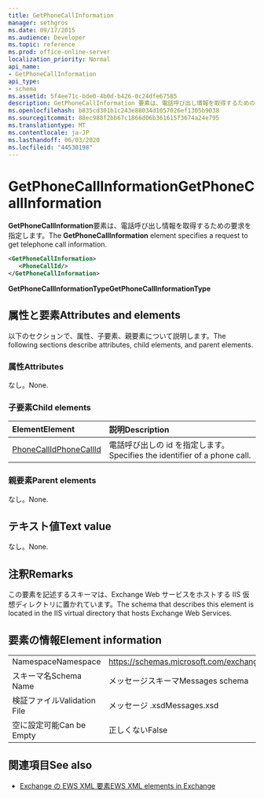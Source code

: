 ```yaml
---
title: GetPhoneCallInformation
manager: sethgros
ms.date: 09/17/2015
ms.audience: Developer
ms.topic: reference
ms.prod: office-online-server
localization_priority: Normal
api_name:
- GetPhoneCallInformation
api_type:
- schema
ms.assetid: 5f4ee71c-bde0-4b0d-b426-0c24dfe67585
description: GetPhoneCallInformation 要素は、電話呼び出し情報を取得するための要求を指定します。
ms.openlocfilehash: b835cd301b1c243e88034d1057026ef1305b9038
ms.sourcegitcommit: 88ec988f2bb67c1866d06b361615f3674a24e795
ms.translationtype: MT
ms.contentlocale: ja-JP
ms.lasthandoff: 06/03/2020
ms.locfileid: "44530198"
---
```

# <a name="getphonecallinformation"></a><span data-ttu-id="a1923-103">GetPhoneCallInformation</span><span class="sxs-lookup"><span data-stu-id="a1923-103">GetPhoneCallInformation</span></span>

<span data-ttu-id="a1923-104">**GetPhoneCallInformation**要素は、電話呼び出し情報を取得するための要求を指定します。</span><span class="sxs-lookup"><span data-stu-id="a1923-104">The **GetPhoneCallInformation** element specifies a request to get telephone call information.</span></span> 
  
```xml
<GetPhoneCallInformation>
   <PhoneCallId/>
</GetPhoneCallInformation>
```

 <span data-ttu-id="a1923-105">**GetPhoneCallInformationType**</span><span class="sxs-lookup"><span data-stu-id="a1923-105">**GetPhoneCallInformationType**</span></span>
## <a name="attributes-and-elements"></a><span data-ttu-id="a1923-106">属性と要素</span><span class="sxs-lookup"><span data-stu-id="a1923-106">Attributes and elements</span></span>

<span data-ttu-id="a1923-107">以下のセクションで、属性、子要素、親要素について説明します。</span><span class="sxs-lookup"><span data-stu-id="a1923-107">The following sections describe attributes, child elements, and parent elements.</span></span>
  
### <a name="attributes"></a><span data-ttu-id="a1923-108">属性</span><span class="sxs-lookup"><span data-stu-id="a1923-108">Attributes</span></span>

<span data-ttu-id="a1923-109">なし。</span><span class="sxs-lookup"><span data-stu-id="a1923-109">None.</span></span>
  
### <a name="child-elements"></a><span data-ttu-id="a1923-110">子要素</span><span class="sxs-lookup"><span data-stu-id="a1923-110">Child elements</span></span>

|<span data-ttu-id="a1923-111">**Element**</span><span class="sxs-lookup"><span data-stu-id="a1923-111">**Element**</span></span>|<span data-ttu-id="a1923-112">**説明**</span><span class="sxs-lookup"><span data-stu-id="a1923-112">**Description**</span></span>|
|:-----|:-----|
|[<span data-ttu-id="a1923-113">PhoneCallId</span><span class="sxs-lookup"><span data-stu-id="a1923-113">PhoneCallId</span></span>](phonecallid.md) <br/> |<span data-ttu-id="a1923-114">電話呼び出しの id を指定します。</span><span class="sxs-lookup"><span data-stu-id="a1923-114">Specifies the identifier of a phone call.</span></span>  <br/> |
   
### <a name="parent-elements"></a><span data-ttu-id="a1923-115">親要素</span><span class="sxs-lookup"><span data-stu-id="a1923-115">Parent elements</span></span>

<span data-ttu-id="a1923-116">なし。</span><span class="sxs-lookup"><span data-stu-id="a1923-116">None.</span></span>
  
## <a name="text-value"></a><span data-ttu-id="a1923-117">テキスト値</span><span class="sxs-lookup"><span data-stu-id="a1923-117">Text value</span></span>

<span data-ttu-id="a1923-118">なし。</span><span class="sxs-lookup"><span data-stu-id="a1923-118">None.</span></span>
  
## <a name="remarks"></a><span data-ttu-id="a1923-119">注釈</span><span class="sxs-lookup"><span data-stu-id="a1923-119">Remarks</span></span>

<span data-ttu-id="a1923-120">この要素を記述するスキーマは、Exchange Web サービスをホストする IIS 仮想ディレクトリに置かれています。</span><span class="sxs-lookup"><span data-stu-id="a1923-120">The schema that describes this element is located in the IIS virtual directory that hosts Exchange Web Services.</span></span>
  
## <a name="element-information"></a><span data-ttu-id="a1923-121">要素の情報</span><span class="sxs-lookup"><span data-stu-id="a1923-121">Element information</span></span>

|||
|:-----|:-----|
|<span data-ttu-id="a1923-122">Namespace</span><span class="sxs-lookup"><span data-stu-id="a1923-122">Namespace</span></span>  <br/> |https://schemas.microsoft.com/exchange/services/2006/messages  <br/> |
|<span data-ttu-id="a1923-123">スキーマ名</span><span class="sxs-lookup"><span data-stu-id="a1923-123">Schema Name</span></span>  <br/> |<span data-ttu-id="a1923-124">メッセージスキーマ</span><span class="sxs-lookup"><span data-stu-id="a1923-124">Messages schema</span></span>  <br/> |
|<span data-ttu-id="a1923-125">検証ファイル</span><span class="sxs-lookup"><span data-stu-id="a1923-125">Validation File</span></span>  <br/> |<span data-ttu-id="a1923-126">メッセージ .xsd</span><span class="sxs-lookup"><span data-stu-id="a1923-126">Messages.xsd</span></span>  <br/> |
|<span data-ttu-id="a1923-127">空に設定可能</span><span class="sxs-lookup"><span data-stu-id="a1923-127">Can be Empty</span></span>  <br/> |<span data-ttu-id="a1923-128">正しくない</span><span class="sxs-lookup"><span data-stu-id="a1923-128">False</span></span>  <br/> |
   
## <a name="see-also"></a><span data-ttu-id="a1923-129">関連項目</span><span class="sxs-lookup"><span data-stu-id="a1923-129">See also</span></span>



- [<span data-ttu-id="a1923-130">Exchange の EWS XML 要素</span><span class="sxs-lookup"><span data-stu-id="a1923-130">EWS XML elements in Exchange</span></span>](ews-xml-elements-in-exchange.md)

